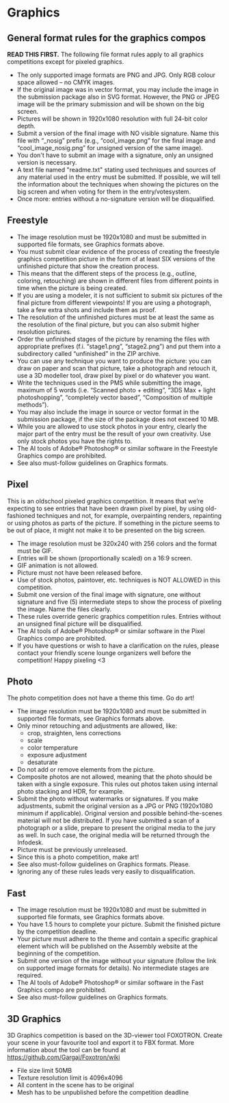 # Graphics

## General format rules for the graphics compos

**READ THIS FIRST.** The following file format rules apply to all graphics competitions except for pixeled graphics.

- The only supported image formats are PNG and JPG. Only RGB colour space allowed – no CMYK images.
- If the original image was in vector format, you may include the image in the submission package also in SVG format. However, the PNG or JPEG image will be the primary submission and will be shown on the big screen.
- Pictures will be shown in 1920x1080 resolution with full 24-bit color depth.
- Submit a version of the final image with NO visible signature. Name this file with “_nosig” prefix (e.g., “cool_image.png” for the final image and “cool_image_nosig.png” for unsigned version of the same image).
- You don't have to submit an image with a signature, only an unsigned version is necessary.
- A text file named "readme.txt" stating used techniques and sources of any material used in the entry must be submitted. If possible, we will tell the information about the techniques when showing the pictures on the big screen and when voting for them in the entry/votesystem.
- Once more: entries without a no-signature version will be disqualified.

## Freestyle

- The image resolution must be 1920x1080 and must be submitted in supported file formats, see Graphics formats above.
- You must submit clear evidence of the process of creating the freestyle graphics competition picture in the form of at least SIX versions of the unfinished picture that show the creation process.
- This means that the different steps of the process (e.g., outline, coloring, retouching) are shown in different files from different points in time when the picture is being created.
- If you are using a modeler, it is not sufficient to submit six pictures of the final picture from different viewpoints! If you are using a photograph, take a few extra shots and include them as proof.
- The resolution of the unfinished pictures must be at least the same as the resolution of the final picture, but you can also submit higher resolution pictures.
- Order the unfinished stages of the picture by renaming the files with appropriate prefixes (f.i. “stage1.png”, “stage2.png”) and put them into a subdirectory called “unfinished” in the ZIP archive.
- You can use any technique you want to produce the picture: you can draw on paper and scan that picture, take a photograph and retouch it, use a 3D modeller tool, draw pixel by pixel or do whatever you want.
- Write the techniques used in the PMS while submitting the image, maximum of 5 words (i.e. “Scanned photo + editing”, “3DS Max + light photoshopping”, “completely vector based”, “Composition of multiple methods”).
- You may also include the image in source or vector format in the submission package, if the size of the package does not exceed 10 MB.
- While you are allowed to use stock photos in your entry, clearly the major part of the entry must be the result of your own creativity. Use only stock photos you have the rights to.
- The AI tools of Adobe® Photoshop® or similar software in the Freestyle Graphics compo are prohibited.
- See also must-follow guidelines on Graphics formats.

## Pixel

This is an oldschool pixeled graphics competition. It means that we’re expecting to see entries that have been drawn pixel by pixel, by using old-fashioned techniques and not, for example, overpainting renders, repainting or using photos as parts of the picture. If something in the picture seems to be out of place, it might not make it to be presented on the big screen.

- The image resolution must be 320x240 with 256 colors and the format must be GIF.
- Entries will be shown (proportionally scaled) on a 16:9 screen.
- GIF animation is not allowed.
- Picture must not have been released before.
- Use of stock photos, paintover, etc. techniques is NOT ALLOWED in this competition.
- Submit one version of the final image with signature, one without signature and five (5) intermediate steps to show the process of pixeling the image. Name the files clearly.
- These rules override generic graphics competition rules. Entries without an unsigned final picture will be disqualified.
- The AI tools of Adobe® Photoshop® or similar software in the Pixel Graphics compo are prohibited.
- If you have questions or wish to have a clarification on the rules, please contact your friendly scene lounge organizers well before the competition! Happy pixeling <3

## Photo

The photo competition does not have a theme this time. Go do art!

- The image resolution must be 1920x1080 and must be submitted in supported file formats, see Graphics formats above.
- Only minor retouching and adjustments are allowed, like:
  - crop, straighten, lens corrections
  - scale
  - color temperature
  - exposure adjustment
  - desaturate
- Do not add or remove elements from the picture.
- Composite photos are not allowed, meaning that the photo should be taken with a single exposure. This rules out photos taken using internal photo stacking and HDR, for example.
- Submit the photo without watermarks or signatures. If you make adjustments, submit the original version as a JPG or PNG (1920x1080 minimum if applicable). Original version and possible behind-the-scenes material will not be distributed. If you have submitted a scan of a photograph or a slide, prepare to present the original media to the jury as well. In such case, the original media will be returned through the Infodesk.
- Picture must be previously unreleased.
- Since this is a photo competition, make art!
- See also must-follow guidelines on Graphics formats. Please.
- Ignoring any of these rules leads very easily to disqualification.

## Fast

- The image resolution must be 1920x1080 and must be submitted in supported file formats, see Graphics formats above.
- You have 1.5 hours to complete your picture. Submit the finished picture by the competition deadline. 
- Your picture must adhere to the theme and contain a specific graphical element which will be published on the Assembly website at the beginning of the competition.
- Submit one version of the image without your signature (follow the link on supported image formats for details). No intermediate stages are required.
- The AI tools of Adobe® Photoshop® or similar software in the Fast Graphics compo are prohibited.
- See also must-follow guidelines on Graphics formats.

## 3D Graphics

3D Graphics competition is based on the 3D-viewer tool FOXOTRON. Create your scene in your favourite tool and export it to FBX format. More information about the tool can be found at https://github.com/Gargaj/Foxotron/wiki

- File size limit 50MB
- Texture resolution limit is 4096x4096
- All content in the scene has to be original
- Mesh has to be unpublished before the competition deadline